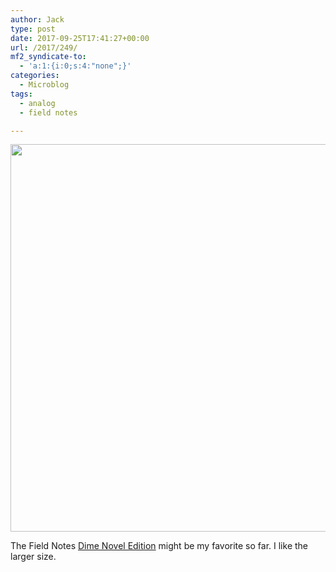 ```yaml
---
author: Jack
type: post
date: 2017-09-25T17:41:27+00:00
url: /2017/249/
mf2_syndicate-to:
  - 'a:1:{i:0;s:4:"none";}'
categories:
  - Microblog
tags:
  - analog
  - field notes

---
```

<img class="alignnone size-large wp-image-250" src="https://jack.baty.net/wp-content/uploads/2017/09/Field-Notes-Dime-Novel-edition-1024x1024.jpg" alt="" width="620" height="620" srcset="https://jack.baty.net/wp-content/uploads/2017/09/Field-Notes-Dime-Novel-edition-1024x1024.jpg 1024w, https://jack.baty.net/wp-content/uploads/2017/09/Field-Notes-Dime-Novel-edition-150x150.jpg 150w, https://jack.baty.net/wp-content/uploads/2017/09/Field-Notes-Dime-Novel-edition-300x300.jpg 300w, https://jack.baty.net/wp-content/uploads/2017/09/Field-Notes-Dime-Novel-edition-768x768.jpg 768w, https://jack.baty.net/wp-content/uploads/2017/09/Field-Notes-Dime-Novel-edition-620x620.jpg 620w, https://jack.baty.net/wp-content/uploads/2017/09/Field-Notes-Dime-Novel-edition.jpg 1280w" sizes="(max-width: 620px) 100vw, 620px" />

The Field Notes [Dime Novel Edition][1] might be my favorite so far. I like the larger size.

 [1]: https://fieldnotesbrand.com/products/dimenovel